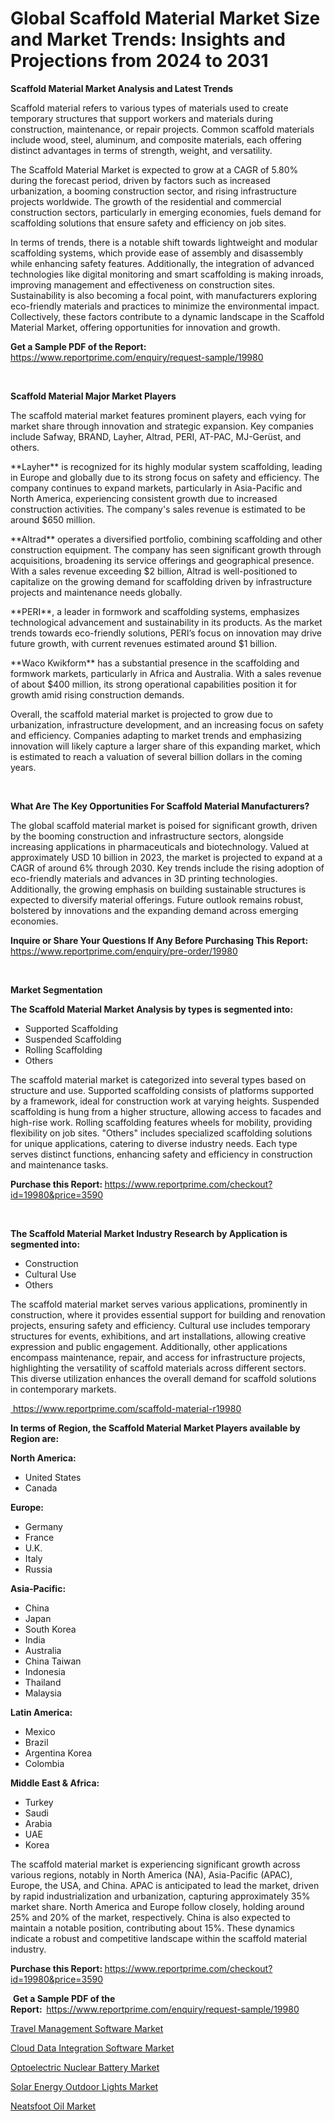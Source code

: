 <p><h1>Global Scaffold Material Market Size and Market Trends: Insights and Projections from 2024 to 2031</h1></p><p><strong>Scaffold Material Market Analysis and Latest Trends</strong></p>
<p><p>Scaffold material refers to various types of materials used to create temporary structures that support workers and materials during construction, maintenance, or repair projects. Common scaffold materials include wood, steel, aluminum, and composite materials, each offering distinct advantages in terms of strength, weight, and versatility.</p><p>The Scaffold Material Market is expected to grow at a CAGR of 5.80% during the forecast period, driven by factors such as increased urbanization, a booming construction sector, and rising infrastructure projects worldwide. The growth of the residential and commercial construction sectors, particularly in emerging economies, fuels demand for scaffolding solutions that ensure safety and efficiency on job sites.</p><p>In terms of trends, there is a notable shift towards lightweight and modular scaffolding systems, which provide ease of assembly and disassembly while enhancing safety features. Additionally, the integration of advanced technologies like digital monitoring and smart scaffolding is making inroads, improving management and effectiveness on construction sites. Sustainability is also becoming a focal point, with manufacturers exploring eco-friendly materials and practices to minimize the environmental impact. Collectively, these factors contribute to a dynamic landscape in the Scaffold Material Market, offering opportunities for innovation and growth.</p></p>
<p><strong>Get a Sample PDF of the Report:&nbsp;</strong> <a href="https://www.reportprime.com/enquiry/request-sample/19980?utm_campaign=1134&utm_medium=2&utm_source=Github&utm_content=ia&utm_term=24112024&utm_id=scaffold-material">https://www.reportprime.com/enquiry/request-sample/19980</a></p>
<p>&nbsp;</p>
<p><strong>Scaffold Material Major Market Players</strong></p>
<p><p>The scaffold material market features prominent players, each vying for market share through innovation and strategic expansion. Key companies include Safway, BRAND, Layher, Altrad, PERI, AT-PAC, MJ-Gerüst, and others. </p><p>**Layher** is recognized for its highly modular system scaffolding, leading in Europe and globally due to its strong focus on safety and efficiency. The company continues to expand markets, particularly in Asia-Pacific and North America, experiencing consistent growth due to increased construction activities. The company's sales revenue is estimated to be around $650 million.</p><p>**Altrad** operates a diversified portfolio, combining scaffolding and other construction equipment. The company has seen significant growth through acquisitions, broadening its service offerings and geographical presence. With a sales revenue exceeding $2 billion, Altrad is well-positioned to capitalize on the growing demand for scaffolding driven by infrastructure projects and maintenance needs globally.</p><p>**PERI**, a leader in formwork and scaffolding systems, emphasizes technological advancement and sustainability in its products. As the market trends towards eco-friendly solutions, PERI’s focus on innovation may drive future growth, with current revenues estimated around $1 billion. </p><p>**Waco Kwikform** has a substantial presence in the scaffolding and formwork markets, particularly in Africa and Australia. With a sales revenue of about $400 million, its strong operational capabilities position it for growth amid rising construction demands.</p><p>Overall, the scaffold material market is projected to grow due to urbanization, infrastructure development, and an increasing focus on safety and efficiency. Companies adapting to market trends and emphasizing innovation will likely capture a larger share of this expanding market, which is estimated to reach a valuation of several billion dollars in the coming years.</p></p>
<p>&nbsp;</p>
<p><strong>What Are The Key Opportunities For Scaffold Material Manufacturers?</strong></p>
<p><p>The global scaffold material market is poised for significant growth, driven by the booming construction and infrastructure sectors, alongside increasing applications in pharmaceuticals and biotechnology. Valued at approximately USD 10 billion in 2023, the market is projected to expand at a CAGR of around 6% through 2030. Key trends include the rising adoption of eco-friendly materials and advances in 3D printing technologies. Additionally, the growing emphasis on building sustainable structures is expected to diversify material offerings. Future outlook remains robust, bolstered by innovations and the expanding demand across emerging economies.</p></p>
<p><strong>Inquire or Share Your Questions If Any Before Purchasing This Report:</strong> <a href="https://www.reportprime.com/enquiry/pre-order/19980?utm_campaign=1134&utm_medium=2&utm_source=Github&utm_content=ia&utm_term=24112024&utm_id=scaffold-material">https://www.reportprime.com/enquiry/pre-order/19980</a></p>
<p>&nbsp;</p>
<p><strong>Market Segmentation</strong></p>
<p><strong>The Scaffold Material Market Analysis by types is segmented into:</strong></p>
<p><ul><li>Supported Scaffolding</li><li>Suspended Scaffolding</li><li>Rolling Scaffolding</li><li>Others</li></ul></p>
<p><p>The scaffold material market is categorized into several types based on structure and use. Supported scaffolding consists of platforms supported by a framework, ideal for construction work at varying heights. Suspended scaffolding is hung from a higher structure, allowing access to facades and high-rise work. Rolling scaffolding features wheels for mobility, providing flexibility on job sites. "Others" includes specialized scaffolding solutions for unique applications, catering to diverse industry needs. Each type serves distinct functions, enhancing safety and efficiency in construction and maintenance tasks.</p></p>
<p><strong>Purchase this Report:&nbsp;</strong><a href="https://www.reportprime.com/checkout?id=19980&price=3590&utm_campaign=1134&utm_medium=2&utm_source=Github&utm_content=ia&utm_term=24112024&utm_id=scaffold-material">https://www.reportprime.com/checkout?id=19980&price=3590</a></p>
<p>&nbsp;</p>
<p><strong>The Scaffold Material Market Industry Research by Application is segmented into:</strong></p>
<p><ul><li>Construction</li><li>Cultural Use</li><li>Others</li></ul></p>
<p><p>The scaffold material market serves various applications, prominently in construction, where it provides essential support for building and renovation projects, ensuring safety and efficiency. Cultural use includes temporary structures for events, exhibitions, and art installations, allowing creative expression and public engagement. Additionally, other applications encompass maintenance, repair, and access for infrastructure projects, highlighting the versatility of scaffold materials across different sectors. This diverse utilization enhances the overall demand for scaffold solutions in contemporary markets.</p></p>
<p><a href="https://www.reportprime.com/scaffold-material-r19980?utm_campaign=1134&utm_medium=2&utm_source=Github&utm_content=ia&utm_term=24112024&utm_id=scaffold-material">&nbsp;https://www.reportprime.com/scaffold-material-r19980</a></p>
<p><strong>In terms of Region, the Scaffold Material Market Players available by Region are:</strong></p>
<p>
    <p> <strong> North America: </strong>
        <ul>
            <li>United States</li>
            <li>Canada</li>
        </ul>
        </p> 
    <p> <strong> Europe: </strong>
        <ul>
            <li>Germany</li>
            <li>France</li>
            <li>U.K.</li>
            <li>Italy</li>
            <li>Russia</li>
        </ul>
        </p> 
    <p> <strong> Asia-Pacific: </strong>
        <ul>
            <li>China</li>
            <li>Japan</li>
            <li>South Korea</li>
            <li>India</li>
            <li>Australia</li>
            <li>China Taiwan</li>
            <li>Indonesia</li>
            <li>Thailand</li>
            <li>Malaysia</li>
        </ul>
        </p> 
    <p> <strong> Latin America: </strong>
        <ul>
            <li>Mexico</li>
            <li>Brazil</li>
            <li>Argentina Korea</li>
            <li>Colombia</li>
        </ul>
        </p> 
    <p> <strong> Middle East & Africa: </strong>
        <ul>
            <li>Turkey</li>
            <li>Saudi</li>
            <li>Arabia</li>
            <li>UAE</li>
            <li>Korea</li>
        </ul>
    </p>
    </p>
<p><p>The scaffold material market is experiencing significant growth across various regions, notably in North America (NA), Asia-Pacific (APAC), Europe, the USA, and China. APAC is anticipated to lead the market, driven by rapid industrialization and urbanization, capturing approximately 35% market share. North America and Europe follow closely, holding around 25% and 20% of the market, respectively. China is also expected to maintain a notable position, contributing about 15%. These dynamics indicate a robust and competitive landscape within the scaffold material industry.</p></p>
<p><strong>Purchase this Report: </strong><a href="https://www.reportprime.com/checkout?id=19980&price=3590&utm_campaign=1134&utm_medium=2&utm_source=Github&utm_content=ia&utm_term=24112024&utm_id=scaffold-material">https://www.reportprime.com/checkout?id=19980&price=3590</a></p>
<p>&nbsp;<strong>Get a Sample PDF of the Report:&nbsp;&nbsp;</strong><a href="https://www.reportprime.com/enquiry/request-sample/19980?utm_campaign=1134&utm_medium=2&utm_source=Github&utm_content=ia&utm_term=24112024&utm_id=scaffold-material">https://www.reportprime.com/enquiry/request-sample/19980</a></p>
<p><strong></strong></p>
<p><p><a href="https://issuu.com/reportprime-2/docs/travel-management-software-market-s_f9306ba0815a96?utm_campaign=1134&utm_medium=2&utm_source=Github&utm_content=ia&utm_term=24112024&utm_id=scaffold-material">Travel Management Software Market</a></p><p><a href="https://issuu.com/reportprime-2/docs/cloud-data-integration-software-mar_1adcc5f7e55ffa?utm_campaign=1134&utm_medium=2&utm_source=Github&utm_content=ia&utm_term=24112024&utm_id=scaffold-material">Cloud Data Integration Software Market</a></p><p><a href="https://www.linkedin.com/pulse/analyzing-projected-cagr-83-optoelectric-nuclear-battery-market-9jepf?utm_campaign=1134&utm_medium=2&utm_source=Github&utm_content=ia&utm_term=24112024&utm_id=scaffold-material">Optoelectric Nuclear Battery Market</a></p><p><a href="https://www.linkedin.com/pulse/solar-energy-outdoor-lights-market-overview-forecast-2024-lfvre?utm_campaign=1134&utm_medium=2&utm_source=Github&utm_content=ia&utm_term=24112024&utm_id=scaffold-material">Solar Energy Outdoor Lights Market</a></p><p><a href="https://www.linkedin.com/pulse/deep-dive-neatsfoot-oil-market-itstrends-segmentation-competitive-i8rqe?utm_campaign=1134&utm_medium=2&utm_source=Github&utm_content=ia&utm_term=24112024&utm_id=scaffold-material">Neatsfoot Oil Market</a></p></p>